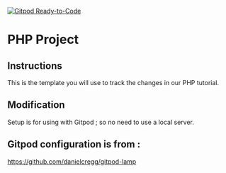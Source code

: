 [![Gitpod Ready-to-Code](https://img.shields.io/badge/Gitpod-Ready--to--Code-blue?logo=gitpod)](https://gitpod.io/#https://github.com/PasLoin/php-course) 

# PHP Project


## Instructions
This is the template you will use to track the changes in our PHP tutorial.

## Modification 

Setup is for using with Gitpod ; so no need to use a local server. 

## Gitpod configuration is from : 
https://github.com/danielcregg/gitpod-lamp
